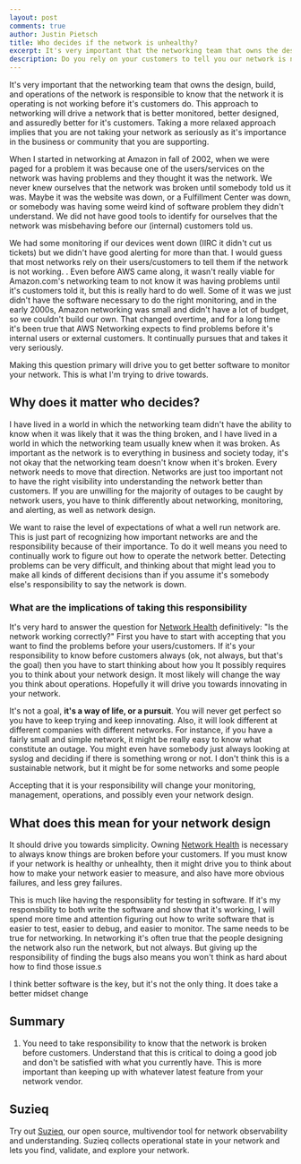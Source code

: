 ```yaml
---
layout: post
comments: true
author: Justin Pietsch
title: Who decides if the network is unhealthy?
excerpt: It's very important that the networking team that owns the design, build, and operations of the network is the responsible to know that the network it is operating is not working before it's customers do. This approach to networking will drive a network that is better monitored, probably better designed, and almost assuredly better for it's customers.
description: Do you rely on your customers to tell you our network is not working or do you take responsibility for network health?
---
```

It's very important that the networking team that owns the design, build, and operations of the network is responsible to know that the network it is operating is not working before it's customers do. This approach to networking will drive a network that is better monitored,  better designed, and  assuredly better for it's customers. Taking a more relaxed approach implies that you are not taking your network as seriously as it's importance in the business or community that you are supporting.

When I started in networking at Amazon in fall of 2002, when we were paged for a problem it was because one of the users/services on the network was having problems and they thought it was the network. We never knew ourselves that the network was broken until somebody told us it was. Maybe it was the website was down, or a Fulfillment Center was down, or somebody was having some weird kind of software problem they didn't understand. We did not have good tools to identify for ourselves that the network was misbehaving before our (internal) customers told us.

We had some monitoring if our devices went down (IIRC it didn't cut us tickets) but we didn't have good alerting for more than that. I would guess that most networks rely on their users/customers to tell them if the network is not working. . Even before AWS came along, it wasn't really viable for Amazon.com's networking team to not know it was having problems until it's customers told it, but this is really hard to do well. Some of it was we just didn't have the software necessary to do the right monitoring, and in the early 2000s, Amazon networking was small and didn't have a lot of budget, so we couldn't build our own. That changed overtime, and for a long time it's been true that AWS Networking expects to find problems before it's internal users or external customers. It continually pursues that and takes it very seriously.

Making this question primary will drive you to get better software to monitor your network. This is what I'm trying to drive towards.

## Why does it matter who decides?

I have lived in a world in which the networking team didn't have the ability to know when it was likely that it was the thing broken, and I have lived in a world in which the networking team usually knew when it was broken. As important as the network is to everything in business and society today, it's not okay that the networking team doesn't know when it's broken. Every network needs to move that direction. Networks are just too important not to have the right visibility into understanding the network better than customers. If you are unwilling for the majority of outages to be caught by network users, you have to think differently about networking, monitoring, and alerting, as well as network design.

We want to raise the level of expectations of what a well run network are. This is just part of recognizing how important networks are and the responsibility because of their importance. To do it well means you need to continually work to figure out how to operate the network better. Detecting problems can be very difficult, and thinking about that might lead you to make all kinds of different decisions than if you assume it's somebody else's responsibility to say the network is down.

### What are the implications of taking this responsibility
It's very hard to answer the question for [Network Health](https://elegantnetwork.github.io/posts/network-health/) definitively: "Is the network working correctly?" First you have to start with accepting that you want to find the problems before your users/customers. If it's your responsibility to know before customers always (ok, not always, but that's the goal) then you have to start thinking about how you It possibly requires you to think about your network design. It most likely will change the way you think about operations. Hopefully it will drive you towards innovating in your network.

It's not a goal, **it's a way of life, or a pursuit**. You will never get perfect so you have to keep trying and keep innovating. Also, it will look different at different companies with different networks. For instance, if you have a fairly small and simple network, it might be really easy to know what constitute an outage. You might even have somebody just always looking at syslog and deciding if there is something wrong or not. I don't think this is a sustainable network, but it might be for some networks and some people

Accepting that it is your responsibility will change your monitoring, management, operations, and possibly even your network design.

## What does this mean for your network design

It should drive you towards simplicity. Owning [Network Health](https://elegantnetwork.github.io/posts/network-health/) is necessary to always know things are broken before your customers. If you must know if your network is healthy or unhealhty, then it might drive you to think about how to make your network easier to measure, and also have more obvious failures, and less grey failures.

This is much like having the responsiblity for testing in software. If it's my responsbility to both write the software and show that it's working, I will spend more time and attention figuring out how to write software that is easier to test, easier to debug, and easier to monitor. The same needs to be true for networking. In networking it's often true that the people designing the network also run the network, but not always. But giving up the responsibility of finding the bugs also means you won't think as hard about how to find those issue.s

I think better software is the key, but it's not the only thing. It does take a better midset change 


## Summary
1. You need to take responsibility to know that the network is broken before customers. Understand that this is critical to doing a good job and don't be satisfied with what you currently have. This is more important than keeping up with whatever latest feature from your network vendor.

## Suzieq
Try out [Suzieq](https://www.stardustsystems.net/suzieq/), our open source, multivendor tool for network observability and understanding. Suzieq collects operational state in your network and lets you find, validate, and explore your network.